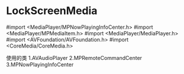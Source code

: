 # LockScreenMedia
#import <MediaPlayer/MPNowPlayingInfoCenter.h>
#import <MediaPlayer/MPMediaItem.h>
#import <MediaPlayer/MediaPlayer.h>
#import <AVFoundation/AVFoundation.h>
#import <CoreMedia/CoreMedia.h>

使用的类
1.AVAudioPlayer
2.MPRemoteCommandCenter
3.MPNowPlayingInfoCenter

